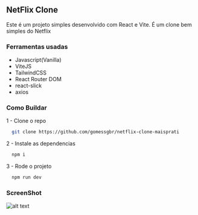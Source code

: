 ## NetFlix Clone

Este é um projeto simples desenvolvido com React e Vite. É um clone bem simples do Netflix

### Ferramentas usadas

- Javascript(Vanilla)
- ViteJS
- TailwindCSS
- React Router DOM
- react-slick
- axios

### Como Buildar

1 - Clone o repo
```bash
  git clone https://github.com/gomessgbr/netflix-clone-maisprati

```

2 - Instale as dependencias
```bash
  npm i

```
3 - Rode o projeto

```bash
  npm run dev
```


### ScreenShot

![alt text](/public/preview.png)
